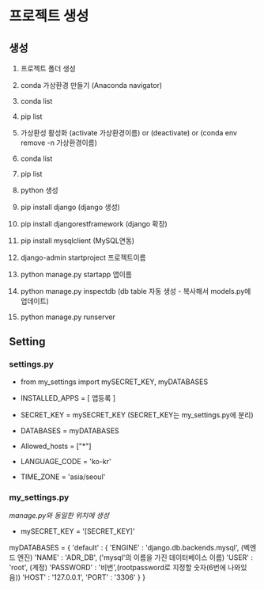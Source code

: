 # 프로젝트 생성

## 생성

1. 프로젝트 폴더 생성
2. conda 가상환경 만들기 (Anaconda navigator)
3. conda list
4. pip list

5. 가상환성 활성화 (activate 가상환경이름) or (deactivate) or (conda env remove -n 가상환경이름)
6. conda list
7. pip list

8. python 생성
9. pip install django (django 생성)
10. pip install djangorestframework (django 확장)
11. pip install mysqlclient (MySQL연동)

12. django-admin startproject 프로젝트이름
13. python manage.py startapp 앱이름
14. python manage.py inspectdb (db table 자동 생성 - 복사해서 models.py에 업데이트)
15. python manage.py runserver

## Setting

### settings.py

- from my_settings import mySECRET_KEY, myDATABASES

- INSTALLED_APPS = [ 앱등록 ]

- SECRET_KEY = mySECRET_KEY (SECRET_KEY는 my_settings.py에 분리)
- DATABASES = myDATABASES
- Allowed_hosts = ["*"]
- LANGUAGE_CODE = 'ko-kr'
- TIME_ZONE = 'asia/seoul'

### my_settings.py

_manage.py와 동일한 위치에 생성_

- mySECRET_KEY = '[SECRET_KEY]'

myDATABASES = {
'default' : {
'ENGINE' : 'django.db.backends.mysql', (벡엔드 엔진)
'NAME' : 'ADR_DB', ('mysql'의 이름을 가진 데이터베이스 이름)
'USER' : 'root', (계정)
'PASSWORD' : '비번',(rootpassword로 지정할 숫자(6번에 나와있음))
'HOST' : '127.0.0.1',
'PORT' : '3306'
}
}

